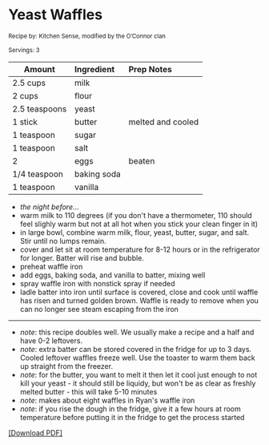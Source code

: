 # Yeast Waffles

<small>Recipe by: Kitchen Sense, modified by the O’Connor clan</small>

<small>Servings: 3</small>

| Amount           | Ingredient         | Prep Notes                 |
| ---------------- | :----------------- | :------------------------- |
| 2.5 cups         | milk               |                            |
| 2 cups           | flour              |                            |
| 2.5 teaspoons    | yeast              |                            |
| 1 stick          | butter             | melted and cooled          |
| 1 teaspoon       | sugar              |                            |
| 1 teaspoon       | salt               |                            |
| 2                | eggs               | beaten                     |
| 1/4 teaspoon     | baking soda        |                            |
| 1 teaspoon       | vanilla            |                            |

- *the night before*...
- warm milk to 110 degrees (if you don't have a thermometer, 110 should feel slighly warm but not at all hot when you stick your clean finger in it)
- in large bowl, combine warm milk, flour, yeast, butter, sugar, and salt. Stir until no lumps remain.
- cover and let sit at room temperature for 8-12 hours or in the refrigerator for longer. Batter will rise and bubble.
- preheat waffle iron
- add eggs, baking soda, and vanilla to batter, mixing well
- spray waffle iron with nonstick spray if needed
- ladle batter into iron until surface is covered, close and cook until waffle has risen and turned golden brown. Waffle is ready to remove when you can no longer see steam escaping from the iron

---

- _note_: this recipe doubles well. We usually make a recipe and a half and have 0-2 leftovers.
- _note_: extra batter can be stored covered in the fridge for up to 3 days. Cooled leftover waffles freeze well. Use the toaster to warm them back up straight from the freezer.
- _note_: for the butter, you want to melt it then let it cool just enough to not kill your yeast - it should still be liquidy, but won't be as clear as freshly melted butter - this will take 5-10 minutes
- _note_: makes about eight waffles in Ryan's waffle iron
- _note_: if you rise the dough in the fridge, give it a few hours at room temperature before putting it in the fridge to get the process started

<!-- Tags:
- long
- side
- snack
- dessert
- vegetarian
- plaid crepe
- waffle maker
-->


[\[Download PDF\]](/pdf/breakfast/yeastWaffles.pdf)
